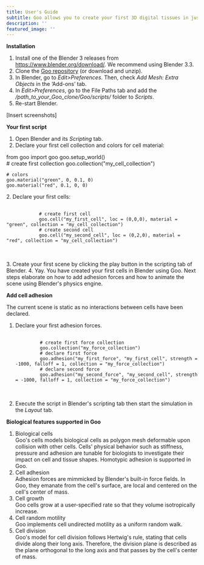 ```yaml
---
title: User's Guide
subtitle: Goo allows you to create your first 3D digital tissues in just a few clicks.
description: ''
featured_image: ''
---
```


<b>Installation</b>

1. Install one of the Blender 3 releases from <a href="https://www.blender.org/download/">https://www.blender.org/download/</a>. We recommend using Blender 3.3.
2. Clone the <a href="https://github.com/smegason/Goo">Goo repository</a> (or download and unzip). 
3. In Blender, go to <i>Edit>Preferences</i>. Then, check <i>Add Mesh: Extra Objects</i> in the ‘Add-ons’ tab. 
4. In <i>Edit>Preferences</i>, go to the File Paths tab and add the <i>/path_to_your_Goo_clone/Goo/scripts/</i> folder to <i>Scripts</i>. 
5. Re-start Blender. 

[Insert screenshots]

<b>Your first script</b>

1. Open Blender and its <i>Scripting</i> tab. 
2. Declare your first cell collection and colors for cell material:
<blockquote-medium>           
    from goo import goo 
    goo.setup_world() <br>
    # create first collection
    goo.collection("my_cell_collection")

    # colors 
    goo.material("green", 0, 0.1, 0)
    goo.material("red", 0.1, 0, 0)
</blockquote-medium>
2. Declare your first cells: <br>
    <pre>
        <code class="language-python">             
            # create first cell
            goo.cell("my_first_cell", loc = (0,0,0), material = "green", collection = "my_cell_collection")
            # create second cell
            goo.cell("my_second_cell", loc = (0,2,0), material = "red", collection = "my_cell_collection")
        </code> 
    </pre>
3. Create your first scene by clicking the play button in the scripting tab of Blender. 
4. Yay. You have created your first cells in Blender using Goo. Next steps elaborate on how to add adhesion forces and how to animate the scene using Blender's physics engine. 

<b>Add cell adhesion</b>

The current scene is static as no interactions between cells have been declared. 
1. Declare your first adhesion forces. 
    <pre>
        <code class="language-python">  
            # create first force collection
            goo.collection("my_force_collection")           
            # declare first force
            goo.adhesion("my_first_force", "my_first_cell", strength = -1000, falloff = 1, collection = "my_force_collection")
            # declare second force
            goo.adhesion("my_second_force", "my_second_cell", strength = -1000, falloff = 1, collection = "my_force_collection")
        </code> 
    </pre>
2. Execute the script in Blender's scripting tab then start the simulation in the <i>Layout</i> tab. 

<b>Biological features supported in Goo</b>

1. Biological cells <br>
Goo's cells models biological cells as polygon mesh deformable upon collision with other cells. Cells' physical behavior such as stiffness, pressure and adhesion are tunable for biologists to investigate their impact on cell and tissue shapes. Homotypic adhesion is supported in Goo. 
2. Cell adhesion <br>
Adhesion forces are mimmicked by Blender's built-in force fields. In Goo, they emanate from the cell's surface, are local and centered on the cell's center of mass. 
3. Cell growth <br>
Goo cells grow at a user-specified rate so that they volume isotropically increase. 
4. Cell random motility <br>
Goo implements cell undirected motility as a uniform random walk. 
5. Cell division <br>
Goo's model for cell division follows Hertwig's rule, stating that cells divide along their long axis. Therefore, the division plane is described as the plane orthogonal to the long axis and that passes by the cell's center of mass. 